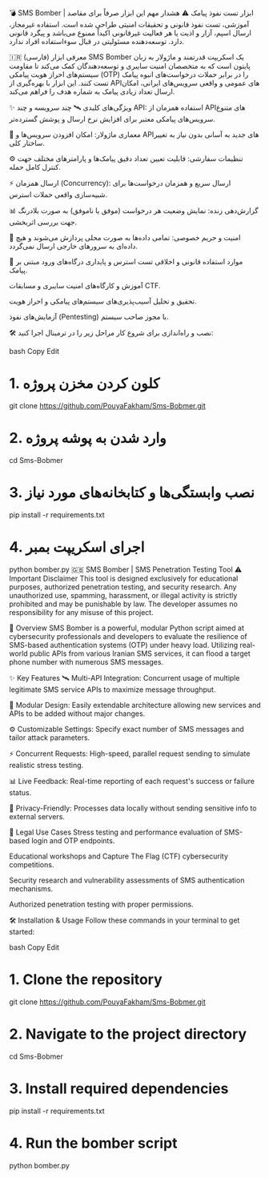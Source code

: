 💣 SMS Bomber | ابزار تست نفوذ پیامک
⚠️ هشدار مهم
این ابزار صرفاً برای مقاصد آموزشی، تست نفوذ قانونی و تحقیقات امنیتی طراحی شده است.
استفاده غیرمجاز، ارسال اسپم، آزار و اذیت یا هر فعالیت غیرقانونی اکیداً ممنوع می‌باشد و پیگرد قانونی دارد.
توسعه‌دهنده مسئولیتی در قبال سوءاستفاده افراد ندارد.

🇮🇷 معرفی ابزار (فارسی)
SMS Bomber یک اسکریپت قدرتمند و ماژولار به زبان پایتون است که به متخصصان امنیت سایبری و توسعه‌دهندگان کمک می‌کند تا مقاومت سیستم‌های احراز هویت پیامکی (OTP) را در برابر حملات درخواست‌های انبوه پیامک تست کنند. این ابزار با بهره‌گیری از APIهای عمومی و واقعی سرویس‌های ایرانی، امکان ارسال تعداد زیادی پیامک به شماره هدف را فراهم می‌کند.

✨ ویژگی‌های کلیدی
🛰️ چند سرویسه و چند API: استفاده همزمان از APIهای متنوع سرویس‌های پیامکی معتبر برای افزایش نرخ ارسال و پوشش گسترده‌تر.

🧩 معماری ماژولار: امکان افزودن سرویس‌ها و APIهای جدید به آسانی بدون نیاز به تغییر ساختار کلی.

⚙️ تنظیمات سفارشی: قابلیت تعیین تعداد دقیق پیامک‌ها و پارامترهای مختلف جهت کنترل کامل حمله.

⚡ ارسال همزمان (Concurrency): ارسال سریع و همزمان درخواست‌ها برای شبیه‌سازی واقعی حملات استرس.

📊 گزارش‌دهی زنده: نمایش وضعیت هر درخواست (موفق یا ناموفق) به صورت بلادرنگ جهت بررسی اثربخشی.

🔐 امنیت و حریم خصوصی: تمامی داده‌ها به صورت محلی پردازش می‌شوند و هیچ داده‌ای به سرورهای خارجی ارسال نمی‌گردد.

🎯 موارد استفاده قانونی و اخلاقی
تست استرس و پایداری درگاه‌های ورود مبتنی بر پیامک.

آموزش و کارگاه‌های امنیت سایبری و مسابقات CTF.

تحقیق و تحلیل آسیب‌پذیری‌های سیستم‌های پیامکی و احراز هویت.

آزمایش‌های نفوذ (Pentesting) با مجوز صاحب سیستم.

🛠️ نصب و راه‌اندازی
برای شروع کار مراحل زیر را در ترمینال اجرا کنید:

bash
Copy
Edit
# 1. کلون کردن مخزن پروژه
git clone https://github.com/PouyaFakham/Sms-Bobmer.git

# 2. وارد شدن به پوشه پروژه
cd Sms-Bobmer

# 3. نصب وابستگی‌ها و کتابخانه‌های مورد نیاز
pip install -r requirements.txt

# 4. اجرای اسکریپت بمبر
python bomber.py
🇬🇧 SMS Bomber | SMS Penetration Testing Tool
⚠️ Important Disclaimer
This tool is designed exclusively for educational purposes, authorized penetration testing, and security research.
Any unauthorized use, spamming, harassment, or illegal activity is strictly prohibited and may be punishable by law.
The developer assumes no responsibility for any misuse of this project.

📝 Overview
SMS Bomber is a powerful, modular Python script aimed at cybersecurity professionals and developers to evaluate the resilience of SMS-based authentication systems (OTP) under heavy load. Utilizing real-world public APIs from various Iranian SMS services, it can flood a target phone number with numerous SMS messages.

✨ Key Features
🛰️ Multi-API Integration: Concurrent usage of multiple legitimate SMS service APIs to maximize message throughput.

🧩 Modular Design: Easily extendable architecture allowing new services and APIs to be added without major changes.

⚙️ Customizable Settings: Specify exact number of SMS messages and tailor attack parameters.

⚡ Concurrent Requests: High-speed, parallel request sending to simulate realistic stress testing.

📊 Live Feedback: Real-time reporting of each request's success or failure status.

🔐 Privacy-Friendly: Processes data locally without sending sensitive info to external servers.

🎯 Legal Use Cases
Stress testing and performance evaluation of SMS-based login and OTP endpoints.

Educational workshops and Capture The Flag (CTF) cybersecurity competitions.

Security research and vulnerability assessments of SMS authentication mechanisms.

Authorized penetration testing with proper permissions.

🛠️ Installation & Usage
Follow these commands in your terminal to get started:

bash
Copy
Edit
# 1. Clone the repository
git clone https://github.com/PouyaFakham/Sms-Bobmer.git

# 2. Navigate to the project directory
cd Sms-Bobmer

# 3. Install required dependencies
pip install -r requirements.txt

# 4. Run the bomber script
python bomber.py

